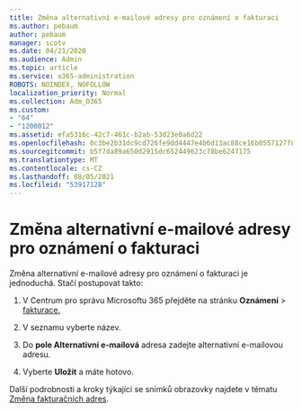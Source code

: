 ```yaml
---
title: Změna alternativní e-mailové adresy pro oznámení o fakturaci
ms.author: pebaum
author: pebaum
manager: scotv
ms.date: 04/21/2020
ms.audience: Admin
ms.topic: article
ms.service: o365-administration
ROBOTS: NOINDEX, NOFOLLOW
localization_priority: Normal
ms.collection: Adm_O365
ms.custom:
- "64"
- "1200012"
ms.assetid: efa5316c-42c7-461c-b2ab-53d23e0a6d22
ms.openlocfilehash: 0c3be2b31dc9cd726fe9dd4447e4b6d13ac88ce16b0557127f804a86fee3fb10
ms.sourcegitcommit: b5f7da89a650d2915dc652449623c78be6247175
ms.translationtype: MT
ms.contentlocale: cs-CZ
ms.lasthandoff: 08/05/2021
ms.locfileid: "53917128"
---
```

# <a name="change-the-alternate-email-address-for-billing-notification"></a>Změna alternativní e-mailové adresy pro oznámení o fakturaci

Změna alternativní e-mailové adresy pro oznámení o fakturaci je jednoduchá. Stačí postupovat takto:
  
1. V Centrum pro správu Microsoftu 365 přejděte na stránku **Oznámení** \> [fakturace.](https://go.microsoft.com/fwlink/p/?linkid=853212)  

2. V seznamu vyberte název.

3. Do **pole Alternativní e-mailová** adresa zadejte alternativní e-mailovou adresu.

4. Vyberte **Uložit** a máte hotovo.

Další podrobnosti a kroky týkající se snímků obrazovky najdete v tématu [Změna fakturačních adres](https://docs.microsoft.com/microsoft-365/commerce/billing-and-payments/change-your-billing-addresses).
  